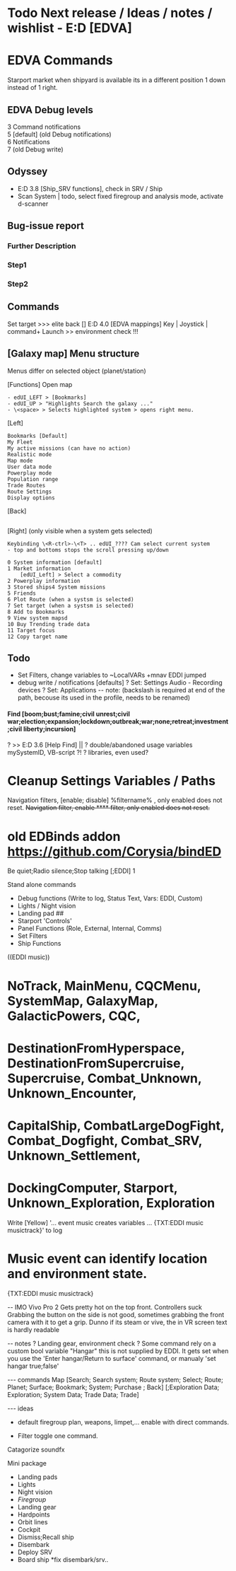 ﻿# Todo Next release / Ideas / notes / wishlist - E:D [EDVA]



# EDVA Commands
Starport market when shipyard is available its in a different position 1 down instead of 1 right.  
  
## EDVA Debug levels
3 Command notifications  
5 [default] (old Debug notifications)  
6 Notifications  
7 (old Debug write)  
  

## Odyssey
- E:D 3.8 [Ship_SRV functions], check in SRV / Ship  
- Scan System | todo, select fixed firegroup and analysis mode, activate d-scanner  

## Bug-issue report


### Further Description

### Step1

### Step2



## Commands
Set target >>> elite back
[] E:D 4.0 [EDVA mappings] Key | Joystick | command+
Launch >> environment check !!! 

## [Galaxy map] Menu structure
Menus differ on selected object (planet/station)

[Functions] Open map  
~~~
- edUI_LEFT > [Bookmarks]  
- edUI_UP > "Highlights Search the galaxy ..."  
- \<space> > Selects highlighted system > opens right menu.  
~~~

[Left]
~~~
Bookmarks [Default]
My Fleet
My active missions (can have no action)
Realistic mode
Map mode
User data mode
Powerplay mode
Population range
Trade Routes
Route Settings
Display options
~~~

[Back]
~~~
~~~

[Right] (only visible when a system gets selected)
~~~
Keybinding \<R-ctrl>-\<T> .. edUI_???? Cam select current system
- top and bottoms stops the scroll pressing up/down

0 System information [default]
1 Market information
	[edUI_Left] > Select a commodity 
2 Powerplay information
3 Stored ships4 System missions
5 Friends
6 Plot Route (when a systsm is selected)
7 Set target (when a systsm is selected)
8 Add to Bookmarks
9 View system mapsd
10 Buy Trending trade data
11 Target focus
12 Copy target name
~~~


## Todo
- Set Filters, change variables to ~LocalVARs
+mnav EDDI jumped
- debug write / notifications [defaults]
? Set: Settings Audio - Recording devices
? Set: Applications
-- note: (backslash is required at end of the path, becouse its used in the profile, needs to be renamed)

#### Find [boom;bust;famine;civil unrest;civil war;election;expansion;lockdown;outbreak;war;none;retreat;investment;civil liberty;incursion]
? >> E:D 3.6 [Help Find] || 
? double/abandoned usage variables mySystemID, VB-script ?! 
? libraries, even used?


# Cleanup Settings Variables / Paths

Navigation filters, 
	[enable; disable]  %filtername% , only enabled does not reset.
~~Navigation filter, enable **** filter, only enabled does not reset.~~

# old EDBinds addon https://github.com/Corysia/bindED

Be quiet;Radio silence;Stop talking [;EDDI] 1

Stand alone commands
- Debug functions (Write to log, Status Text, Vars: EDDI, Custom)
- Lights / Night vision
- Landing pad ##
- Starport 'Controls'
- Panel Functions (Role, External, Internal, Comms)
- Set Filters
- Ship Functions




((EDDI music))

# NoTrack, MainMenu, CQCMenu, SystemMap, GalaxyMap, GalacticPowers, CQC,
# DestinationFromHyperspace, DestinationFromSupercruise, Supercruise, Combat_Unknown, Unknown_Encounter,
# CapitalShip, CombatLargeDogFight, Combat_Dogfight, Combat_SRV, Unknown_Settlement,
# DockingComputer, Starport, Unknown_Exploration, Exploration

Write [Yellow] '... event music creates variables ... {TXT:EDDI music musictrack}' to log

# Music event can identify location and environment state.


{TXT:EDDI music musictrack}

-- IMO Vivo Pro 2
Gets pretty hot on the top front.
Controllers suck
Grabbing the button on the side is not good, sometimes grabbing the front camera with it to get a grip.
Dunno if its steam or vive, the in VR screen text is hardly readable

-- notes
? Landing gear, environment check ?
Some command rely on a custom bool variable "Hangar" this is not supplied by EDDI.
It gets set when you use the 'Enter hangar/Return to surface' command, or manualy 'set hangar true;false'

--- commands
Map [Search; Search system; Route system; Select; Route; Planet; Surface; Bookmark; System; Purchase ; Back] [;Exploration Data; Exploration; System Data; Trade Data; Trade]

--- ideas
- default firegroup plan, weapons, limpet,... enable with direct commands.

- Filter toggle one command.

Catagorize soundfx

Mini package
- Landing pads
- Lights
- Night vision
- *Firegroup*
- Landing gear
- Hardpoints
- Orbit lines
- Cockpit
- Dismiss;Recall ship
- Disembark
- Deploy SRV
- Board ship *fix disembark/srv..

